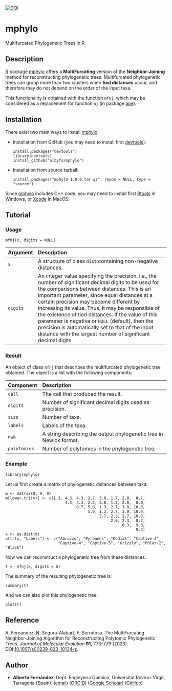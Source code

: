 [![DOI](https://zenodo.org/badge/637482691.svg)](https://zenodo.org/doi/10.5281/zenodo.10428226)

# mphylo
Multifurcated Phylogenetic Trees in R

## Description

[R](https://www.r-project.org) package [mphylo](https://github.com/albyfs/mphylo) offers a **MultiFurcating** version of the **Neighbor-Joining** method for reconstructing phylogenetic trees. Multifurcated phylogenetic trees can group more than two clusters when **tied distances** occur, and therefore they do not depend on the order of the input taxa.

This functionality is obtained with the function `mfnj`, which may be considered as a replacement for function `nj` (in package [ape](https://CRAN.R-project.org/package=ape)).


## Installation

There exist two main ways to install [mphylo](https://github.com/albyfs/mphylo):

- Installation from GitHub (you may need to install first [devtools](https://github.com/r-lib/devtools)):
    ```{r eval = FALSE}
    install.packages("devtools")
    library(devtools)
    install_github("albyfs/mphylo")
    ```
- Installation from source tarball:
    ```{r eval = FALSE}
    install.packages("mphylo-1.0.0.tar.gz", repos = NULL, type = "source")
    ```
Since [mphylo](https://github.com/albyfs/mphylo) includes C++ code, you may need to install first [Rtools](https://cran.r-project.org/bin/windows/Rtools/) in Windows, or [Xcode](https://developer.apple.com/xcode/) in MacOS.


## Tutorial

### Usage

```{r eval = FALSE}
mfnj(x, digits = NULL)
```

| Argument | Description |
| :--- | :--- |
| `x` | A structure of class `dist` containing non-negative distances. |
| `digits` | An integer value specifying the precision, i.e., the number of significant decimal digits to be used for the comparisons between distances. This is an important parameter, since equal distances at a certain precision may become different by increasing its value. Thus, it may be responsible of the existence of tied distances. If the value of this parameter is negative or `NULL` (default), then the precision is automatically set to that of the input distance with the largest number of significant decimal digits. |

### Result

An object of class `mfnj` that describes the multifurcated phylogenetic tree obtained. The object is a list with the following components:

| Component | Description |
| :--- | :--- |
| `call` | The call that produced the result. |
| `digits` | Number of significant decimal digits used as precision. |
| `size` | Number of taxa. |
| `labels` | Labels of the taxa. |
| `nwk` | A string describing the output phylogenetic tree in Newick format. |
| `polytomies` | Number of polytomies in the phylogenetic tree. |

### Example

```{r}
library(mphylo)
```

Let us first create a matrix of phylogenetic distances between taxa:

```{r}
m <- matrix(0, 9, 9)
m[lower.tri(m)] <- c(1.3, 4.3, 4.3, 2.7, 3.0, 1.7, 2.0,  8.7,
                          4.3, 4.3, 2.3, 3.0, 1.7, 2.0,  8.0,
                               0.7, 5.0, 1.3, 2.7, 3.0, 10.0,
                                    5.0, 1.3, 2.7, 3.0, 10.0,
                                         3.7, 2.3, 2.7, 10.0,
                                              2.0, 2.3,  8.7,
                                                   0.3,  9.0,
                                                         9.4)
x <- as.dist(m)
attr(x, "Labels") <- c("Abruzzo", "Pyrenees", "Kodiak", "Captive-3",
                       "Captive-4", "Captive-5", "Grizzly", "Polar-2", "Black")
```

Now we can reconstruct a phylogenetic tree from these distances:

```{r}
t <- mfnj(x, digits = 6)
```

The summary of the resulting phylogenetic tree is:

```{r}
summary(t)
```

And we can also plot this phylogenetic tree:

```{r}
plot(t)
```


## Reference

A. Fernández, N. Segura-Alabart, F. Serratosa. The MultiFurcating Neighbor-Joining Algorithm for Reconstructing Polytomic Phylogenetic Trees. _Journal of Molecular Evolution_ **91**, 773–779 (2023). DOI:[10.1007/s00239-023-10134-z](https://doi.org/10.1007/s00239-023-10134-z).


## Author

- **Alberto Fernández**: Dept. Enginyeria Química, Universitat Rovira i Virgili, Tarragona (Spain). ([email](mailto:alberto.fernandez@urv.cat?subject=[mphylo])) ([ORCID](https://orcid.org/0000-0002-1241-1646)) ([Google Scholar](https://scholar.google.es/citations?user=AbH4r0IAAAAJ)) ([GitHub](https://github.com/albyfs))
